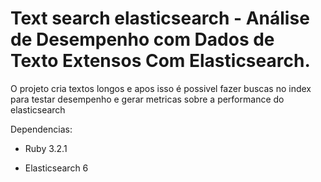 # Text search elasticsearch - Análise de Desempenho com Dados de Texto Extensos Com Elasticsearch.

O projeto cria textos longos e apos isso é possivel fazer buscas no index para testar desempenho e gerar metricas sobre a performance do elasticsearch

Dependencias:

* Ruby 3.2.1

* Elasticsearch 6

